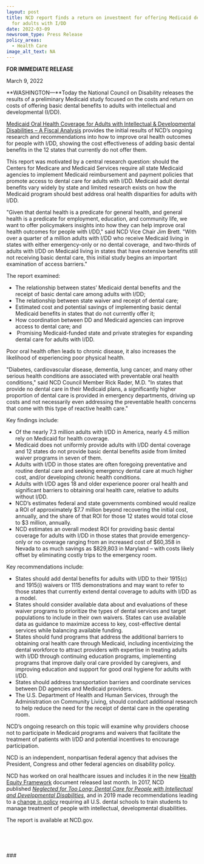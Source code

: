 ```yaml
---
layout: post
title: NCD report finds a return on investment for offering Medicaid dental care
  for adults with I/DD
date: 2022-03-09
newsroom_type: Press Release
policy_areas:
  - Health Care
image_alt_text: NA
---
```

**FOR IMMEDIATE RELEASE**

March 9, 2022

**WASHINGTON—**Today the National Council on Disability releases the results of a preliminary Medicaid study focused on the costs and return on costs of offering basic dental benefits to adults with intellectual and developmental (I/DD).

[Medicaid Oral Health Coverage for Adults with Intellectual & Developmental Disabilities – A Fiscal Analysis](https://ncd.gov/publications/2022/medicaid-oral-health-coverage-adults-IDD) provides the initial results of NCD’s ongoing research and recommendations into how to improve oral health outcomes for people with I/DD, showing the cost effectiveness of adding basic dental benefits in the 12 states that currently do not offer them.

This report was motivated by a central research question: should the Centers for Medicare and Medicaid Services require all state Medicaid agencies to implement Medicaid reimbursement and payment policies that promote access to dental care for adults with I/DD. Medicaid adult dental benefits vary widely by state and limited research exists on how the Medicaid program should best address oral health disparities for adults with I/DD.

"Given that dental health is a predicate for general health, and general health is a predicate for employment, education, and community life, we want to offer policymakers insights into how they can help improve oral health outcomes for people with I/DD," said NCD Vice Chair Jim Brett. "With over a quarter of a million adults with I/DD who receive Medicaid living in states with either emergency-only or no dental coverage,  and two-thirds of adults with I/DD on Medicaid living in states that have extensive benefits still not receiving basic dental care, this initial study begins an important examination of access barriers."

The report examined:

* The relationship between states’ Medicaid dental benefits and the receipt of basic dental care among adults with I/DD;
* The relationship between state waiver and receipt of dental care;
* Estimated cost and potential savings of implementing basic dental Medicaid benefits in states that do not currently offer it;
* How coordination between DD and Medicaid agencies can improve access to dental care; and
*  Promising Medicaid-funded state and private strategies for expanding dental care for adults with I/DD.

Poor oral health often leads to chronic disease, it also increases the likelihood of experiencing poor physical health.

"Diabetes, cardiovascular disease, dementia, lung cancer, and many other serious health conditions are associated with preventable oral health conditions," said NCD Council Member Rick Rader, M.D. "In states that provide no dental care in their Medicaid plans, a significantly higher proportion of dental care is provided in emergency departments, driving up costs and not necessarily even addressing the preventable health concerns that come with this type of reactive health care."

Key findings include:

* Of the nearly 7.3 million adults with I/DD in America, nearly 4.5 million rely on Medicaid for health coverage.
* Medicaid does not uniformly provide adults with I/DD dental coverage and 12 states do not provide basic dental benefits aside from limited waiver programs in seven of them.
* Adults with I/DD in those states are often foregoing preventative and routine dental care and seeking emergency dental care at much higher cost, and/or developing chronic health conditions.
* Adults with I/DD ages 18 and older experience poorer oral health and significant barriers to obtaining oral health care, relative to adults without I/DD.
* NCD’s estimates federal and state governments combined would realize a ROI of approximately $7.7 million beyond recovering the initial cost, annually, and the share of that ROI for those 12 states would total close to $3 million, annually.
* NCD estimates an overall modest ROI for providing basic dental coverage for adults with I/DD in those states that provide emergency-only or no coverage ranging from an increased cost of $60,358 in Nevada to as much savings as $829,803 in Maryland – with costs likely offset by eliminating costly trips to the emergency room.

Key recommendations include:

* States should add dental benefits for adults with I/DD to their 1915(c) and 1915(i) waivers or 1115 demonstrations and may want to refer to those states that currently extend dental coverage to adults with I/DD as a model.
* States should consider available data about and evaluations of these waiver programs to prioritize the types of dental services and target populations to include in their own waivers. States can use available data as guidance to maximize access to key, cost-effective dental services while balancing available funding.
* States should fund programs that address the additional barriers to obtaining oral health care through Medicaid, including incentivizing the dental workforce to attract providers with expertise in treating adults with I/DD through continuing education programs, implementing programs that improve daily oral care provided by caregivers, and improving education and support for good oral hygiene for adults with I/DD.
* States should address transportation barriers and coordinate services between DD agencies and Medicaid providers.
* The U.S. Department of Health and Human Services, through the Administration on Community Living, should conduct additional research to help reduce the need for the receipt of dental care in the operating room.

NCD’s ongoing research on this topic will examine why providers choose not to participate in Medicaid programs and waivers that facilitate the treatment of patients with I/DD and potential incentives to encourage participation.

NCD is an independent, nonpartisan federal agency that advises the President, Congress and other federal agencies on disability policy.

NCD has worked on oral healthcare issues and includes it in the new [Health Equity Framework](https://ncd.gov/publications/2022/health-equity-framework) document released last month. In 2017, NCD published *[Neglected for Too Long: Dental Care for People with Intellectual and Developmental Disabilities](https://ncd.gov/publications/2017/dental-issue-brief)*, and in 2019 made recommendations leading to a [change in policy](https://ncd.gov/newsroom/2019/dental-schools-IDDD) requiring all U.S. dental schools to train students to manage treatment of people with intellectual, developmental disabilities.

The report is available at NCD.gov.

 

 

\###